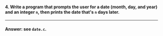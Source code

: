 #### 4. Write a program that prompts the user for a date (month, day, and year) and an integer `n`, then prints the date that's `n` days later.

---

#### Answer: see `date.c`.
